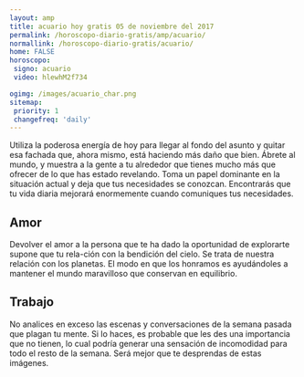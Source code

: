 ```yaml
---
layout: amp
title: acuario hoy gratis 05 de noviembre del 2017 
permalink: /horoscopo-diario-gratis/amp/acuario/
normallink: /horoscopo-diario-gratis/acuario/
home: FALSE
horoscopo:
 signo: acuario
 video: hlewhM2f734

ogimg: /images/acuario_char.png
sitemap:
 priority: 1
 changefreq: 'daily'
---
```



Utiliza la poderosa energía de hoy para llegar al fondo del asunto y quitar esa fachada que, ahora mismo, está haciendo más daño que bien. Ábrete al mundo, y muestra a la gente a tu alrededor que tienes mucho más que ofrecer de lo que has estado revelando. Toma un papel dominante en la situación actual y deja que tus necesidades se conozcan. Encontrarás que tu vida diaria mejorará enormemente cuando comuniques tus necesidades.

## Amor

Devolver el amor a la persona que te ha dado la oportunidad de explorarte supone que tu rela-ción con la bendición del cielo. Se trata de nuestra relación con los planetas. El modo en que los honramos es ayudándoles a mantener el mundo maravilloso que conservan en equilibrio.

## Trabajo

No analices en exceso las escenas y conversaciones de la semana pasada que plagan tu mente. Si lo haces, es probable que les des una importancia que no tienen, lo cual podría generar una sensación de incomodidad para todo el resto de la semana. Será mejor que te desprendas de estas imágenes.